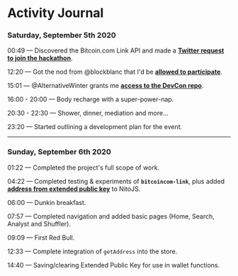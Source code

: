 # Activity Journal

### Saturday, September 5th 2020

00:49 — Discovered the Bitcoin.com Link API and made a __[Twitter request to join the hackathon](https://twitter.com/ShomariPrince/status/1302106622781784064)__.

12:20 — Got the nod from @blockblanc that I'd be __[allowed to participate](https://twitter.com/ShomariPrince/status/1302280431124045824)__.

15:01 — @AlternativeWinter grants me __[access to the DevCon repo](https://twitter.com/ShomariPrince/status/1302320906132492295)__.

16:00 - 20:00 — Body recharge with a super-power-nap.

20:30 - 22:30 — Shower, dinner, mediation and more...

23:20 — Started outlining a development plan for the event.

---

### Sunday, September 6th 2020

01:22 — Completed the project's full scope of work.

04:22 — Completed testing & experiments of __`bitcoincom-link`__, plus added __[address from extended public key](https://gitlab.com/bchplease/nitojs/-/commit/e479f7707fe268ac68286ef6bc1aa101eb85eb08)__ to NitoJS.

06:00 — Dunkin breakfast.

07:57 — Completed navigation and added basic pages (Home, Search, Analyst and Shuffler).

09:09 — First Red Bull.

12:33 — Complete integration of `getAddress` into the store.

14:40 — Saving/clearing Extended Public Key for use in wallet functions.
